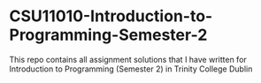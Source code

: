 # CSU11010-Introduction-to-Programming-Semester-2
This repo contains all assignment solutions that I have written for Introduction to Programming (Semester 2) in Trinity College Dublin

